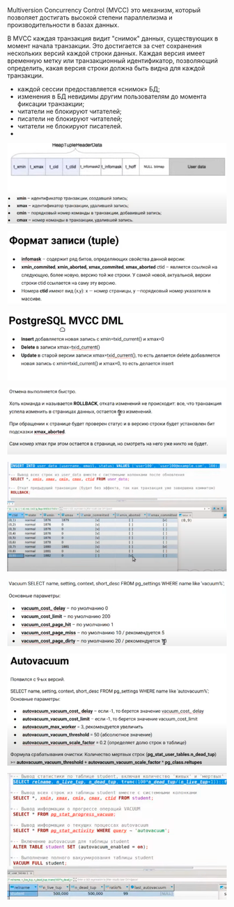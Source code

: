 Multiversion Concurrency Control (MVCC) это механизм, который позволяет достигать высокой степени параллелизма и производительности в базах данных.

В МѴСС каждая транзакция видит "снимок" данных, существующих в момент начала транзакции. Это достигается за счет сохранения нескольких версий каждой строки данных. Каждая версия имеет временную метку или транзакционный идентификатор, позволяющий определить, какая версия строки должна быть видна для каждой транзакции.

- каждой сессии предоставляется «снимок» БД;
- изменения в БД невидимы другим пользователям до момента фиксации транзакции;
- читатели не блокируют читателей;
- писатели не блокируют читателей;
- читатели не блокируют писателей.
- 
![](../../../_res/Pasted%20image%2020250310130013.png)

![](../../../_res/Pasted%20image%2020250310130128.png)

![](../../../_res/Pasted%20image%2020250310130421.png)

![](../../../_res/Pasted%20image%2020250310130628.png)

![](../../../_res/Pasted%20image%2020250310133040.png)

![](../../../_res/Pasted%20image%2020250310134107.png)

![](../../../_res/Pasted%20image%2020250310134122.png)

![](../../../_res/Pasted%20image%2020250310135136.png)




